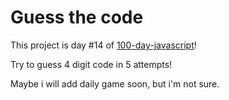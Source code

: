 # Guess the code
This project is day #14 of <a href="https://github.com/grigoryan-m/100-day-javascript.git">100-day-javascript</a>!

Try to guess 4 digit code in 5 attempts!

Maybe i will add daily game soon, but i'm not sure.
